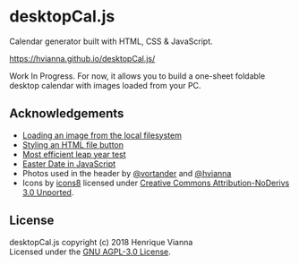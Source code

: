 desktopCal.js
=============

Calendar generator built with HTML, CSS & JavaScript.

https://hvianna.github.io/desktopCal.js/

Work In Progress. For now, it allows you to build a one-sheet foldable desktop calendar with images loaded from your PC.


## Acknowledgements

+ [Loading an image from the local filesystem](https://stackoverflow.com/a/30997752/2370385)
+ [Styling an HTML file button](https://stackoverflow.com/a/25825731/2370385)
+ [Most efficient leap year test](https://stackoverflow.com/a/11595914/2370385)
+ [Easter Date in JavaScript](https://stackoverflow.com/a/44480326/2370385)
+ Photos used in the header by [@vortander](https://github.com/Vortander) and [@hvianna](https://github.com/hvianna)
+ Icons by [icons8](https://icons8.com) licensed under [Creative Commons Attribution-NoDerivs 3.0 Unported](https://creativecommons.org/licenses/by-nd/3.0/).

## License

desktopCal.js copyright (c) 2018 Henrique Vianna<br>
Licensed under the [GNU AGPL-3.0 License](https://github.com/hvianna/desktopCal.js/blob/master/LICENSE).